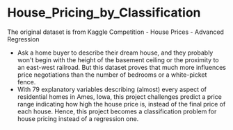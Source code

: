 # House_Pricing_by_Classification

The original dataset is from Kaggle Competition - House Prices - Advanced Regression

- Ask a home buyer to describe their dream house, and they probably won't begin with the height of the basement ceiling or the proximity to an east-west railroad. But this dataset proves that much more influences price negotiations than the number of bedrooms or a white-picket fence.
- With 79 explanatory variables describing (almost) every aspect of residential homes in Ames, Iowa, this project challenges predict a price range indicating how high the house price is, instead of the final price of each house. Hence, this project becomes a classification problem for house pricing instead of a regression one.
